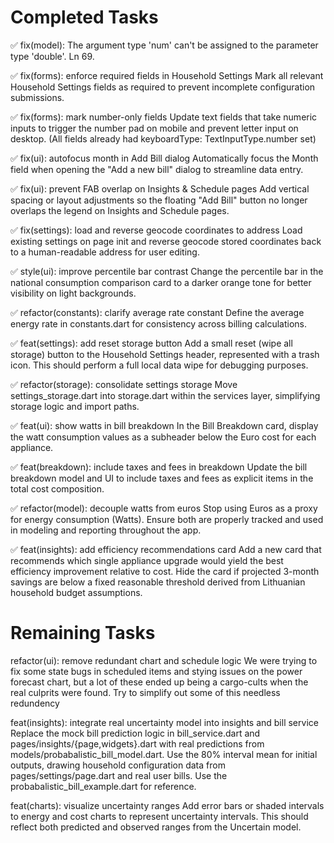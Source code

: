 # Completed Tasks

✅ fix(model): The argument type 'num' can't be assigned to the parameter type 'double'. Ln 69.

✅ fix(forms): enforce required fields in Household Settings
Mark all relevant Household Settings fields as required to prevent incomplete configuration submissions.

✅ fix(forms): mark number-only fields
Update text fields that take numeric inputs to trigger the number pad on mobile and prevent letter input on desktop.
(All fields already had keyboardType: TextInputType.number set)

✅ fix(ui): autofocus month in Add Bill dialog
Automatically focus the Month field when opening the "Add a new bill" dialog to streamline data entry.

✅ fix(ui): prevent FAB overlap on Insights & Schedule pages
Add vertical spacing or layout adjustments so the floating "Add Bill" button no longer overlaps the legend on Insights and Schedule pages.

✅ fix(settings): load and reverse geocode coordinates to address
Load existing settings on page init and reverse geocode stored coordinates back to a human-readable address for user editing.

✅ style(ui): improve percentile bar contrast
Change the percentile bar in the national consumption comparison card to a darker orange tone for better visibility on light backgrounds.

✅ refactor(constants): clarify average rate constant
Define the average energy rate in constants.dart for consistency across billing calculations.

✅ feat(settings): add reset storage button
Add a small reset (wipe all storage) button to the Household Settings header, represented with a trash icon.
This should perform a full local data wipe for debugging purposes.

✅ refactor(storage): consolidate settings storage
Move settings_storage.dart into storage.dart within the services layer, simplifying storage logic and import paths.

✅ feat(ui): show watts in bill breakdown
In the Bill Breakdown card, display the watt consumption values as a subheader below the Euro cost for each appliance.

✅ feat(breakdown): include taxes and fees in breakdown
Update the bill breakdown model and UI to include taxes and fees as explicit items in the total cost composition.

✅ refactor(model): decouple watts from euros
Stop using Euros as a proxy for energy consumption (Watts).
Ensure both are properly tracked and used in modeling and reporting throughout the app.

✅ feat(insights): add efficiency recommendations card
Add a new card that recommends which single appliance upgrade would yield the best efficiency improvement relative to cost.
Hide the card if projected 3-month savings are below a fixed reasonable threshold derived from Lithuanian household budget assumptions.

# Remaining Tasks

refactor(ui): remove redundant chart and schedule logic
We were trying to fix some state bugs in scheduled items and stying issues on the power forecast chart, but a lot of these ended up being a cargo-cults when the real culprits were found. Try to simplify out some of this needless redundency

feat(insights): integrate real uncertainty model into insights and bill service
Replace the mock bill prediction logic in bill_service.dart and pages/insights/{page,widgets}.dart with real predictions from models/probabalistic_bill_model.dart.
Use the 80% interval mean for initial outputs, drawing household configuration data from pages/settings/page.dart and real user bills. Use the probabalistic_bill_example.dart for reference.

feat(charts): visualize uncertainty ranges
Add error bars or shaded intervals to energy and cost charts to represent uncertainty intervals. This should reflect both predicted and observed ranges from the Uncertain model.
